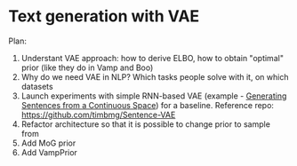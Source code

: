 # Text generation with VAE

Plan:
1. Understant VAE approach: how to derive ELBO, how to obtain "optimal" prior (like they do in Vamp and Boo)
2. Why do we need VAE in NLP? Which tasks people solve with it, on which datasets
3. Launch experiments with simple RNN-based VAE (example - [Generating Sentences from a Continuous Space](https://arxiv.org/abs/1511.06349)) for a baseline. Reference repo: https://github.com/timbmg/Sentence-VAE
4. Refactor architecture so that it is possible to change prior to sample from
5. Add MoG prior
6. Add VampPrior
